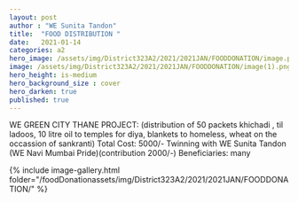 ```yaml
---
layout: post
author : "WE Sunita Tandon"
title:  "FOOD DISTRIBUTION "
date:   2021-01-14
categories: a2
hero_image: /assets/img/District323A2/2021/2021JAN/FOODDONATION/image.png
image: /assets/img/District323A2/2021/2021JAN/FOODDONATION/image(1).png
hero_height: is-medium
hero_background_size : cover
hero_darken: true
published: true
---
```


WE GREEN CITY THANE PROJECT:  (distribution of 50 packets khichadi , til ladoos, 10 litre oil to temples for diya, blankets to homeless, wheat on the occassion of sankranti)  Total Cost: 5000/-  Twinning with WE Sunita Tandon (WE Navi Mumbai Pride)(contribution 2000/-) Beneficiaries: many

{% include image-gallery.html folder="/foodDonationassets/img/District323A2/2021/2021JAN/FOODDONATION/" %}